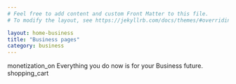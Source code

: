 ```yaml
---
# Feel free to add content and custom Front Matter to this file.
# To modify the layout, see https://jekyllrb.com/docs/themes/#overriding-theme-defaults

layout: home-business
title: "Business pages"
category: business
---
```

<span class="material-icons">monetization_on</span> 
Everything you do now is for your Business future.
<span class="material-icons">shopping_cart</span> 